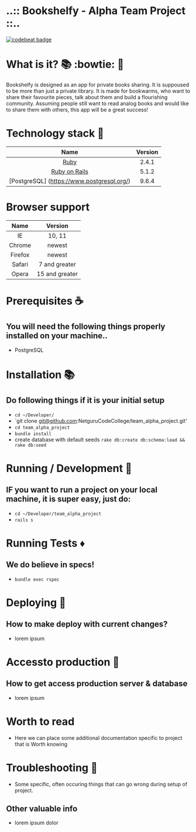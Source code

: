 # ..:: Bookshelfy - Alpha Team Project ::..

[![codebeat badge](https://codebeat.co/assets/svg/badges/A-398b39-669406e9e1b136187b91af587d4092b0160370f271f66a651f444b990c2730e9.svg)](https://codebeat.co/projects/github-com-netgurucodecollege-team_alpha_project-master)

# What is it? :books: :bowtie: :poodle:

Bookshelfy is designed as an app for private books sharing. It is suppoused to be more than just a private library. It is made for bookwarms, who want to share their favourite pieces, talk about them and build a flourishing community. Assuming people still want to read analog books and would like to share them with others, this app will be a great success!

# Technology stack :gem:

Name |  Version |
| :--: | :---: |
| [Ruby](https://www.ruby-lang.org) | 2.4.1 |
| [Ruby on Rails](http://www.rubyonrails.org/) | 5.1.2 |
| [PostgreSQL] (https://www.postgresql.org/) | 9.6.4 |

# Browser support

Name |  Version |
| :--: | :---: |
| IE | 10, 11 |
| Chrome | newest |
| Firefox | newest |
| Safari | 7 and greater |
| Opera | 15 and greater |

# Prerequisites :coffee:

## You will need the following things properly installed on your machine..

* PostgreSQL

# Installation :books:

## Do following things if it is your initial setup

  * `cd ~/Developer/`
  * `git clone git@github.com:NetguruCodeCollege/team_alpha_project.git'
  * `cd team_alpha_project`
  * `bundle install`
  * create database with default seeds `rake db:create db:schema:load && rake db:seed`

# Running / Development :shoe:

## IF you want to run a project on your local machine, it is super easy, just do:

  * `cd ~/Developer/team_alpha_project`
  * `rails s`

# Running Tests :diamonds:

## We do believe in specs!

  * `bundle exec rspec`

# Deploying :bullettrain_side:

## How to make deploy with current changes?

  * lorem ipsum

# Accessto production :bullettrain_side:

## How to get access production server & database

  * lorem ipsum

# Worth to read

  * Here we can place some additional documentation specific to project that is Worth
    knowing


# Troubleshooting :handbag:

  * Some specific, often occuring things that can go wrong during setup of project.

## Other valuable info

  * lorem ipsum dolor
